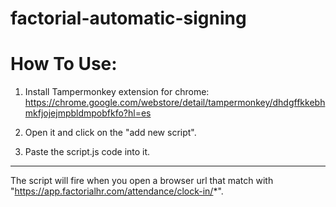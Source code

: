 # factorial-automatic-signing

# How To Use:

1. Install Tampermonkey extension for chrome:
https://chrome.google.com/webstore/detail/tampermonkey/dhdgffkkebhmkfjojejmpbldmpobfkfo?hl=es

2. Open it and click on the "add new script".

3. Paste the script.js code into it.

-------------

The script will fire when you open a browser url that match with "https://app.factorialhr.com/attendance/clock-in/*". 
